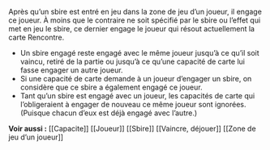Après qu’un sbire est entré en jeu dans la zone de jeu d’un joueur, il engage ce joueur. À moins que le contraire ne soit spécifié par le sbire ou l’effet qui met en jeu le sbire, ce dernier engage le joueur qui résout actuellement la carte Rencontre.
- Un sbire engagé reste engagé avec le même joueur jusqu’à ce qu’il soit vaincu, retiré de la partie ou jusqu’à ce qu’une capacité de carte lui fasse engager un autre joueur.
- Si une capacité de carte demande à un joueur d’engager un sbire, on considère que ce sbire a également engagé ce joueur.
- Tant qu’un sbire est engagé avec un joueur, les capacités de carte qui l’obligeraient à engager de nouveau ce même joueur sont ignorées. (Puisque chacun d’eux est déjà engagé avec l’autre.)

**Voir aussi :**
[[Capacite]]
[[Joueur]]
[[Sbire]]
[[Vaincre, déjouer]]
[[Zone de jeu d’un joueur]]